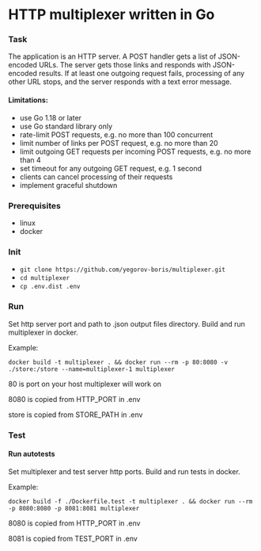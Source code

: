 # HTTP multiplexer written in Go

### Task
The application is an HTTP server.
A POST handler gets a list of JSON-encoded URLs.
The server gets those links and responds with JSON-encoded results.
If at least one outgoing request fails, processing of any other URL stops, and the server responds with a text error message.
#### Limitations:
- use Go 1.18 or later
- use Go standard library only
- rate-limit POST requests, e.g. no more than 100 concurrent
- limit number of links per POST request, e.g. no more than 20
- limit outgoing GET requests per incoming POST requests, e.g. no more than 4
- set timeout for any outgoing GET request, e.g. 1 second
- clients can cancel processing of their requests
- implement graceful shutdown

### Prerequisites
- linux
- docker

### Init
- `git clone https://github.com/yegorov-boris/multiplexer.git`
- `cd multiplexer`
- `cp .env.dist .env`

### Run
Set http server port and path to .json output files directory. Build and run multiplexer in docker.

Example:

```
docker build -t multiplexer . && docker run --rm -p 80:8080 -v ./store:/store --name=multiplexer-1 multiplexer
```

80 is port on your host multiplexer will work on

8080 is copied from HTTP_PORT in .env

store is copied from STORE_PATH in .env

### Test

#### Run autotests

Set multiplexer and test server http ports. Build and run tests in docker.

Example:

```
docker build -f ./Dockerfile.test -t multiplexer . && docker run --rm -p 8080:8080 -p 8081:8081 multiplexer
```

8080 is copied from HTTP_PORT in .env

8081 is copied from TEST_PORT in .env